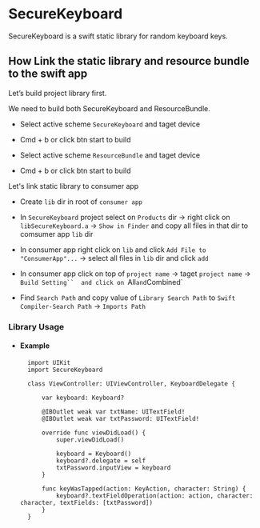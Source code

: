 # SecureKeyboard

SecureKeyboard is a swift static library for random keyboard keys.

## How Link the static library and resource bundle to the swift app

Let’s build project library first.

We need to build both SecureKeyboard and ResourceBundle.

- Select active scheme `SecureKeyboard` and taget device
- Cmd + b or click btn start to build 

- Select active scheme `ResourceBundle` and taget device
- Cmd + b or click btn start to build

Let's link static library to consumer app

- Create `lib` dir in root of `consumer app`

- In `SecureKeyboard` project select on `Products` dir -> right click on `libSecureKeyboard.a` -> `Show in Finder` and copy all files in that dir to comsumer app `lib` dir

- In consumer app right click on `lib` and click `Add File to "ConsumerApp"...` -> select all files in `lib` dir and click `add`

- In consumer app click on top of `project name` -> taget  `project name`  ->  `Build Setting``  and click on `All` and `Combined`
- Find  `Search Path` and copy value of `Library Search Path` to `Swift Compiler-Search Path` -> `Imports Path`

### Library Usage

- #### Example

        import UIKit
        import SecureKeyboard

        class ViewController: UIViewController, KeyboardDelegate {
            
            var keyboard: Keyboard?
            
            @IBOutlet weak var txtName: UITextField!
            @IBOutlet weak var txtPassword: UITextField!
            
            override func viewDidLoad() {
                super.viewDidLoad()
                
                keyboard = Keyboard()
                keyboard?.delegate = self
                txtPassword.inputView = keyboard
            }

            func keyWasTapped(action: KeyAction, character: String) {
                keyboard?.textFieldOperation(action: action, character: character, textFields: [txtPassword])
            }
        }









